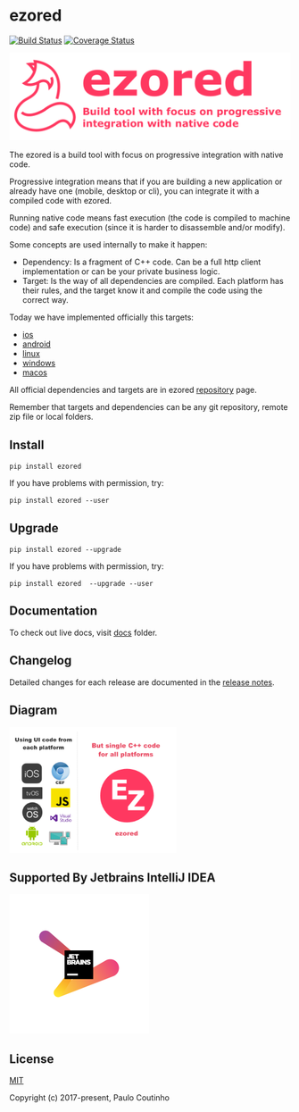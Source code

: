 # ezored

[![Build Status](https://travis-ci.org/ezored/ezored.svg?branch=master)](https://travis-ci.org/ezored/ezored)
[![Coverage Status](https://coveralls.io/repos/github/ezored/ezored/badge.svg?branch=master)](https://coveralls.io/github/ezored/ezored?branchmaster)
<!--[![Github All Releases](https://img.shields.io/github/downloads/ezored/ezored/total.svg)]()-->


<img src="extras/images/doc-logo.png?v=2017-12-07" alt="ezored">  

The ezored is a build tool with focus on progressive integration with native code.  

Progressive integration means that if you are building a new application or already have one (mobile, desktop or cli), you can integrate it with a compiled code with ezored.    

Running native code means fast execution (the code is compiled to machine code) and safe execution (since it is harder to disassemble and/or modify).         

Some concepts are used internally to make it happen:
- Dependency: Is a fragment of C++ code. Can be a full http client implementation or can be your private business logic.    
- Target: Is the way of all dependencies are compiled. Each platform has their rules, and the target know it and compile the code using the correct way.  

Today we have implemented officially this targets:  

- [ios](https://github.com/ezored/target-ios)
- [android](https://github.com/ezored/target-android)
- [linux](https://github.com/ezored/target-linux)
- [windows](https://github.com/ezored/target-windows)
- [macos](https://github.com/ezored/target-macos)

All official dependencies and targets are in ezored [repository](https://github.com/ezored) page.

Remember that targets and dependencies can be any git repository, remote zip file or local folders.    

## Install

```
pip install ezored 
```

If you have problems with permission, try:

```
pip install ezored --user 
```

## Upgrade

```
pip install ezored --upgrade 
```

If you have problems with permission, try:

```
pip install ezored  --upgrade --user 
```


## Documentation

To check out live docs, visit [docs](docs/GET-STARTED.md) folder.

## Changelog

Detailed changes for each release are documented in the [release notes](docs/RELEASE-NOTES.md).

## Diagram

<img src="extras/images/what-is.png?v=2018-08-09" alt="ezored - what is" style="max-width: 300px;">

## Supported By Jetbrains IntelliJ IDEA

![Supported By Jetbrains IntelliJ IDEA](extras/images/jetbrains-logo.png "Supported By Jetbrains IntelliJ IDEA")

## License

[MIT](http://opensource.org/licenses/MIT)

Copyright (c) 2017-present, Paulo Coutinho